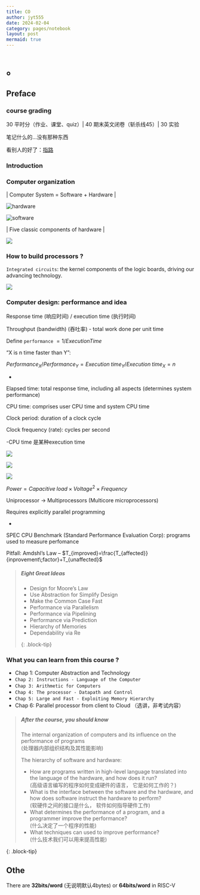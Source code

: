 ```yaml
---
title: CO
author: jyt555
date: 2024-02-04
category: pages/notebook
layout: post
mermaid: true
---
```


# 。

## Preface

### course grading

30 平时分（作业、课堂、quiz）| 40 期末英文闭卷（斩杀线45）| 30 实验

笔记什么的…没有那种东西

看别人的好了：[指路](https://xuan-insr.github.io/computer_organization/)

### Introduction

### Computer organization

| Computer System = Software + Hardware |

![hardware](../../assets/notebook/Snipaste_2024-03-04_08-07-06.png)

![software](../../assets/notebook/Snipaste_2024-03-05_17-50-15.png)

| Five classic components of hardware |

![](../../assets/notebook/Snipaste_2024-03-05_17-21-30.png)

### How to build processors ?

`Integrated circuits`: the kernel components of the logic boards, driving our advancing technology.

![](../../assets/notebook/Snipaste_2024-03-05_18-09-36.png)

### Computer design: performance and idea

Response time (响应时间) / execution time (执行时间)

Throughput (bandwidth) (吞吐率) - total work done per unit time

Define `performance` $= 1 / Execution Time$

“X is n time faster than Y”:

$Performance_X / Performance_Y=Execution\;time_Y / Execution\;time_X=n$

-

Elapsed time: total response time, including all aspects (determines system performance)

CPU time: comprises user CPU time and system CPU time

Clock period: duration of a clock cycle

Clock frequency (rate): cycles per second

-CPU time 是某种execution time

![](../../assets/notebook/Snipaste_2024-03-06_23-03-52.png)

![](../../assets/notebook/Snipaste_2024-03-06_23-08-15.png)

![](../../assets/notebook/Snipaste_2024-03-06_23-10-55.png)

$Power=Capacitive\;load\times Voltage^2\times Frequency$

Uniprocessor -> Multiprocessors (Multicore microprocessors)

Requires explicitly parallel programming

-

SPEC CPU Benchmark (Standard Performance Evaluation Corp): programs used to measure perfomance

Pitfall: Amdshl’s Law   –   $T_{improved}=\frac{T_{affected}}{inprovement\;factor}+T_{unaffected}$

> ##### Eight Great Ideas
> * Design for Moore’s Law
> * Use Abstraction for Simplify Design
> * Make the Common Case Fast
> * Performance via Parallelism
> * Performance via Pipelining
> * Performance via Prediction
> * Hierarchy of Memories
> * Dependability via Re
>
> {: .block-tip}

### What you can learn from this course ?

* Chap 1: Computer Abstraction and Technology
* `Chap 2: Instructions - Language of the Computer`
* `Chap 3: Arithmetic for Computers`
* `Chap 4: The processor - Datapath and Control`
* `Chap 5: Large and Fast - Exploiting Memory Hierarchy`
* Chap 6: Parallel processor from client to Cloud （选讲，非考试内容）

> ##### After the course, you should know
>
> The internal organization of computers and its influence on the performance of programs <br/>
> (处理器内部组织结构及其性能影响)
>
> The hierarchy of software and hardware:
>
> * How are programs written in high-level language translated into the language of the hardware, and how does it run?<br/>
>   (高级语言编写的程序如何变成硬件的语言， 它是如何工作的？)
> * What is the interface between the software and the hardware, and how does software instruct the hardware to perform?<br/>
>   (软硬件之间的接口是什么， 软件如何指导硬件工作)
> * What determines the performance of a program, and a programmer improve the performance?<br/>
>   (什么决定了一个程序的性能)
> * What techniques can used to improve performance?<br/>
>   (什么技术我们可以用来提高性能)
>
{: .block-tip}

## Othe

There are **32bits/word** (无说明默认4bytes) or **64bits/word** in RISC-V

